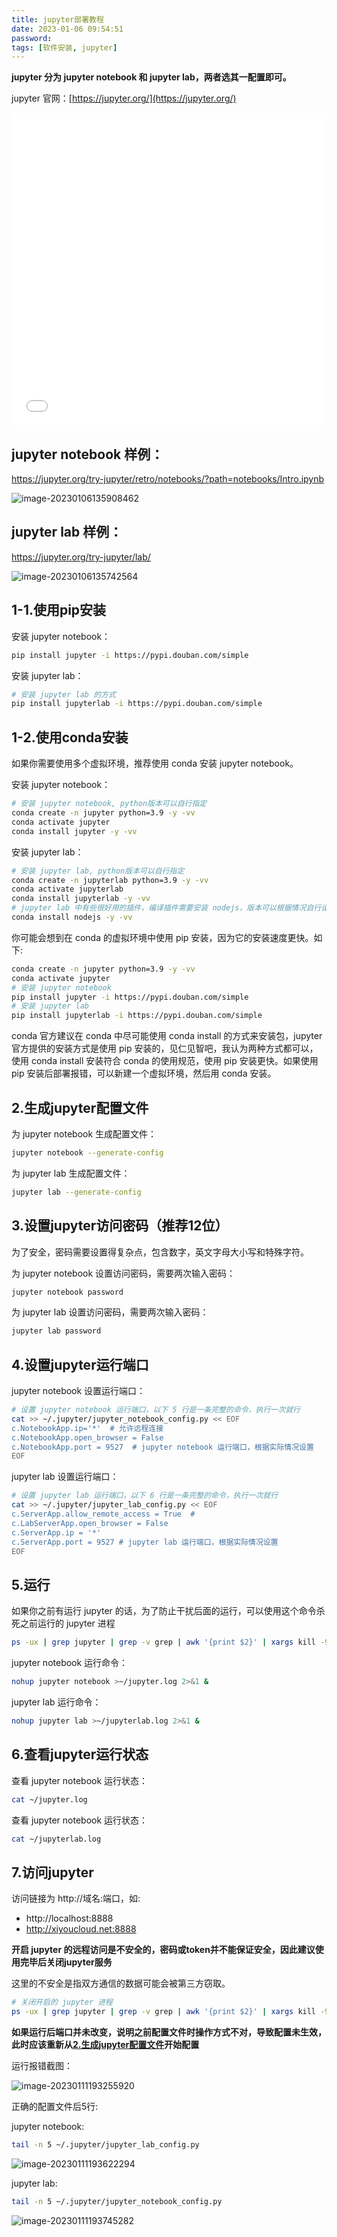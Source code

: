 ```yaml
---
title: jupyter部署教程
date: 2023-01-06 09:54:51
password: 
tags: [软件安装, jupyter]
---
```


**jupyter 分为 jupyter notebook 和 jupyter lab，两者选其一配置即可。**

jupyter 官网：[https://jupyter.org/](https://jupyter.org/)

<!--more-->

<iframe src="//player.bilibili.com/player.html?aid=820076722&bvid=BV1PG4y1A7rD&cid=960113408&page=1" style="width:100%;height:500px;min-width:375px;min-height:200px"scrolling="no" border="0" frameborder="no" framespacing="0" allowfullscreen="true"> </iframe>

## jupyter notebook 样例：

https://jupyter.org/try-jupyter/retro/notebooks/?path=notebooks/Intro.ipynb

![image-20230106135908462](jupyter部署教程/image-20230106135908462.png)

## jupyter lab 样例：

https://jupyter.org/try-jupyter/lab/

![image-20230106135742564](jupyter部署教程/image-20230106135742564.png)

## 1-1.使用pip安装

安装 jupyter notebook：

```bash
pip install jupyter -i https://pypi.douban.com/simple
```

安装 jupyter lab：

```bash
# 安装 jupyter lab 的方式
pip install jupyterlab -i https://pypi.douban.com/simple
```

## 1-2.使用conda安装

如果你需要使用多个虚拟环境，推荐使用 conda 安装 jupyter notebook。

安装 jupyter notebook：

```bash
# 安装 jupyter notebook, python版本可以自行指定
conda create -n jupyter python=3.9 -y -vv
conda activate jupyter
conda install jupyter -y -vv
```

安装 jupyter lab：

```bash
# 安装 jupyter lab, python版本可以自行指定
conda create -n jupyterlab python=3.9 -y -vv
conda activate jupyterlab
conda install jupyterlab -y -vv
# jupyter lab 中有些很好用的插件，编译插件需要安装 nodejs，版本可以根据情况自行设置
conda install nodejs -y -vv
```

你可能会想到在 conda 的虚拟环境中使用 pip 安装，因为它的安装速度更快。如下:

```bash
conda create -n jupyter python=3.9 -y -vv
conda activate jupyter
# 安装 jupyter notebook
pip install jupyter -i https://pypi.douban.com/simple
# 安装 jupyter lab
pip install jupyterlab -i https://pypi.douban.com/simple
```

conda 官方建议在 conda 中尽可能使用 conda install 的方式来安装包，jupyter 官方提供的安装方式是使用 pip 安装的，见仁见智吧，我认为两种方式都可以，使用 conda install 安装符合 conda 的使用规范，使用 pip 安装更快。如果使用 pip 安装后部署报错，可以新建一个虚拟环境，然后用 conda 安装。

## 2.生成jupyter配置文件

为 jupyter notebook 生成配置文件：

```bash
jupyter notebook --generate-config
```

为 jupyter lab 生成配置文件：

```bash
jupyter lab --generate-config
```

## 3.设置jupyter访问密码（推荐12位）

为了安全，密码需要设置得复杂点，包含数字，英文字母大小写和特殊字符。

为 jupyter notebook 设置访问密码，需要两次输入密码：

```bash
jupyter notebook password
```

为 jupyter lab 设置访问密码，需要两次输入密码：

```bash
jupyter lab password
```

## 4.设置jupyter运行端口

jupyter notebook 设置运行端口：

```bash
# 设置 jupyter notebook 运行端口，以下 5 行是一条完整的命令，执行一次就行
cat >> ~/.jupyter/jupyter_notebook_config.py << EOF
c.NotebookApp.ip='*'  # 允许远程连接
c.NotebookApp.open_browser = False 
c.NotebookApp.port = 9527  # jupyter notebook 运行端口，根据实际情况设置
EOF
```

jupyter lab 设置运行端口：

```bash
# 设置 jupyter lab 运行端口，以下 6 行是一条完整的命令，执行一次就行
cat >> ~/.jupyter/jupyter_lab_config.py << EOF
c.ServerApp.allow_remote_access = True  # 
c.LabServerApp.open_browser = False
c.ServerApp.ip = '*'
c.ServerApp.port = 9527 # jupyter lab 运行端口，根据实际情况设置
EOF
```

## 5.运行

如果你之前有运行 jupyter 的话，为了防止干扰后面的运行，可以使用这个命令杀死之前运行的 jupyter 进程

```bash
ps -ux | grep jupyter | grep -v grep | awk '{print $2}' | xargs kill -9
```

jupyter notebook 运行命令：

```bash
nohup jupyter notebook >~/jupyter.log 2>&1 &
```

jupyter lab 运行命令：

```bash
nohup jupyter lab >~/jupyterlab.log 2>&1 &
```

## 6.查看jupyter运行状态

查看 jupyter notebook 运行状态：

```bash
cat ~/jupyter.log
```

查看 jupyter notebook 运行状态：

```bash
cat ~/jupyterlab.log
```

## 7.访问jupyter

访问链接为 http://域名:端口，如:

- http://localhost:8888
- http://xiyoucloud.net:8888

**开启 jupyter 的远程访问是不安全的，密码或token并不能保证安全，因此建议使用完毕后关闭jupyter服务**

这里的不安全是指双方通信的数据可能会被第三方窃取。

```bash
# 关闭开启的 jupyter 进程
ps -ux | grep jupyter | grep -v grep | awk '{print $2}' | xargs kill -9
```

**如果运行后端口并未改变，说明之前配置文件时操作方式不对，导致配置未生效，此时应该重新从[2.生成jupyter配置文件](#2.生成jupyter配置文件)开始配置**

运行报错截图：

![image-20230111193255920](jupyter部署教程/image-20230111193255920.png)

正确的配置文件后5行:

jupyter notebook:

```bash
tail -n 5 ~/.jupyter/jupyter_lab_config.py
```

![image-20230111193622294](jupyter部署教程/image-20230111193622294.png)

jupyter lab:

```bash
tail -n 5 ~/.jupyter/jupyter_notebook_config.py
```

![image-20230111193745282](jupyter部署教程/image-20230111193745282.png)

